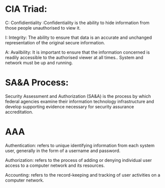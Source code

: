 # CIA Triad:
  C: Confidientiality :Confidentiality is the ability to hide information from those people unauthorised to view it.
  
  I: Integrity: The ability to ensure that data is an accurate and unchanged representation of the original secure information.
  
  A: Availbility: It is important to ensure that the information concerned is readily accessible to the authorised viewer at all times.. System and network must be up and running.
  
  
#  SA&A Process:
  
  Security Assessment and Authorization (SA&A) is the process by which federal agencies examine their information technology infrastructure and develop supporting evidence necessary for security assurance accreditation.
  
  # AAA
  Authentication: refers to unique identifying information from each system user, generally in the form of a username and password.
  
  Authorization: refers to the process of adding or denying individual user access to a computer network and its resources.
  
  Accounting: refers to the record-keeping and tracking of user activities on a computer network. 
  
